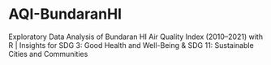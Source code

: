 # AQI-BundaranHI
Exploratory Data Analysis of Bundaran HI Air Quality Index (2010–2021) with R | Insights for SDG 3: Good Health and Well-Being &amp; SDG 11: Sustainable Cities and Communities
